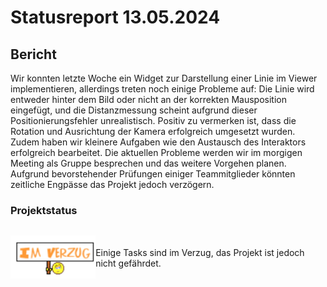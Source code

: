 # Statusreport 13.05.2024

## Bericht

Wir konnten letzte Woche ein Widget zur Darstellung einer Linie im Viewer implementieren, allerdings treten noch einige Probleme auf: Die Linie wird entweder hinter dem Bild oder nicht an der korrekten Mausposition eingefügt, und die Distanzmessung scheint aufgrund dieser Positionierungsfehler unrealistisch. Positiv zu vermerken ist, dass die Rotation und Ausrichtung der Kamera erfolgreich umgesetzt wurden. Zudem haben wir kleinere Aufgaben wie den Austausch des Interaktors erfolgreich bearbeitet. Die aktuellen Probleme werden wir im morgigen Meeting als Gruppe besprechen und das weitere Vorgehen planen. Aufgrund bevorstehender Prüfungen einiger Teammitglieder könnten zeitliche Engpässe das Projekt jedoch verzögern.

### Projektstatus

<div style="display:flex;align-items:center;">

![Einige Tasks sind im Verzug](./Grafiken/im-verzug.png)

<p>Einige Tasks sind im Verzug, das Projekt ist
jedoch nicht gefährdet.</p>
</div>
